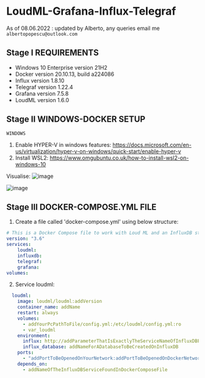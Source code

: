 # LoudML-Grafana-Influx-Telegraf

As of 08.06.2022 : updated by Alberto, any queries email me `albertopopescu@outlook.com`

## Stage I REQUIREMENTS

- Windows 10 Enterprise version 21H2
- Docker version 20.10.13, build a224086
- Influx version 1.8.10
- Telegraf version 1.22.4
- Grafana version 7.5.8
- LoudML version 1.6.0


## Stage II WINDOWS-DOCKER SETUP

`WINDOWS`
1. Enable HYPER-V in windows features: https://docs.microsoft.com/en-us/virtualization/hyper-v-on-windows/quick-start/enable-hyper-v
2. Install WSL2: https://www.omgubuntu.co.uk/how-to-install-wsl2-on-windows-10

Visualise:
![image](https://user-images.githubusercontent.com/63293696/172639073-ed240188-bd36-4c24-a096-9ef1b94d0261.png)

![image](https://user-images.githubusercontent.com/63293696/172639961-ab026550-c581-46d8-9e9a-e60db502d3f6.png)

## Stage III DOCKER-COMPOSE.YML FILE
1. Create a file called 'docker-compose.yml' using below structure:

```yaml
# This is a Docker Compose file to work with Loud ML and an InfluxDB stack.
version: "3.6"
services:
    loudml:
    influxdb:
    telegraf:
    grafana:
volumes:
```
2. Service loudml:

```yaml
  loudml:
    image: loudml/loudml:addVersion
    container_name: addName 
    restart: always 
    volumes: 
      - addYourPcPathToFile/config.yml:/etc/loudml/config.yml:ro 
      - var_loudml
    environment: 
      influx: http://addParameterThatIsExactlyTheServiceNameOfInfluxDBFoundInDockerComposeFile:addDockerPortOfInfluxDBServiceFoundInDockerComposeFile
      influx_database: addNameForADatabaseToBeCreatedOnInfluxDB 
    ports:
      - "addPortToBeOpenedOnYourNetwork:addPortToBeOpenedOnDockerNetwork" 
    depends_on:
      - addNameOfTheInfluxDBServiceFoundInDockerComposeFile
```
